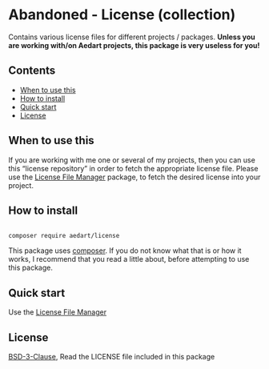 # Abandoned - License (collection)

Contains various license files for different projects / packages. __Unless you are working with/on Aedart projects, this package is very useless for you!__

## Contents

* [When to use this](#when-to-use-this)
* [How to install](#how-to-install)
* [Quick start](#quick-start)
* [License](#license)

## When to use this

If you are working with me one or several of my projects, then you can use this “license repository” in order to fetch the appropriate license file. Please use the [License File Manager](https://github.com/aedart/license-file-manager) package, to fetch the desired license into your project.

## How to install

```console

composer require aedart/license
```

This package uses [composer](https://getcomposer.org/). If you do not know what that is or how it works, I recommend that you read a little about, before attempting to use this package.

## Quick start

Use the [License File Manager](https://github.com/aedart/license-file-manager)

## License

[BSD-3-Clause](http://spdx.org/licenses/BSD-3-Clause), Read the LICENSE file included in this package

